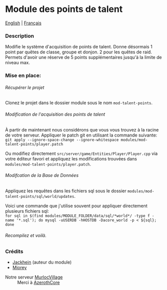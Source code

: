 # Module des points de talent 
[English](README.md) | [Français](README_FR.md)

### Description

Modifie le système d'acquisition de points de talent.
Donne désormais 1 point par quêtes de classe, groupe et donjon. 2 pour les quêtes de raid.
Permets d'avoir une réserve de 5 points supplémentaires jusqu'à la limite de niveau max.

### Mise en place:

###### Récupérer le projet
Clonez le projet dans le dossier module sous le nom `mod-talent-points`.

###### Modification de l'acquisition des points de talent
À partir de maintenant nous considérons que vous vous trouvez à la racine de votre serveur.
Appliquer le patch git en utilisant la commande suivante:\
`git apply --ignore-space-change --ignore-whitespace modules/mod-talent-points/player.patch`

Ou modifiez directement `src/server/game/Entities/Player/Player.cpp` via votre éditeur favori
et appliquez les modifications trouvées dans `modules/mod-talent-points/player.patch`.

###### Modifcation de la Base de Données
Appliquez les requêtes dans les fichiers sql sous le dossier `modules/mod-talent-points/sql/world/updates`.

Voici une commande que j'utilise souvent pour appliquer directement plusieurs fichiers sql:\
`for sql in $(find modules/MODULE_FOLDER/data/sql/*world*/ -type f -name '*.sql'); do mysql -uUSERDB -hHOSTDB -Dacore_world -p < ${sql}; done`

###### Recompilez et voilà.


### Crédits

* [Jackhein](https://github.com/Jackhein) (auteur du module)
* [Miorey](https://github.com/Miorey/)

Notre serveur [MurlocVillage](https://wotlk.murlocvillage.com/fr/)\
&emsp;&emsp;&ensp;&nbsp;Merci à [AzerothCore](http://azerothcore.org/)
